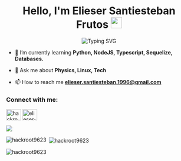 <h1 align="center">
    Hello, I'm Elieser Santiesteban Frutos
    <img src="https://media.giphy.com/media/hvRJCLFzcasrR4ia7z/giphy.gif" width="30px"/>
  </h1>
<p align="center">
		<img src="https://readme-typing-svg.herokuapp.com?font=Press+Start+2P&pause=1000&random=false&width=435&lines=Backend+Dev+%7C+NodeJs+;Typescript+%7C+Linux+Dev+;Tech+Enthusiast" alt="Typing SVG" />
</p>

- 🌱 I’m currently learning **Python, NodeJS, Typescript, Sequelize, Databases.**

- 💬 Ask me about **Physics, Linux, Tech**

- 📫 How to reach me **elieser.santiesteban.1996@gmail.com**

<h3 align="left">Connect with me:</h3>
<p align="left">
<a href="https://twitter.com/hackroot231" target="blank"><img align="center" src="https://raw.githubusercontent.com/rahuldkjain/github-profile-readme-generator/master/src/images/icons/Social/twitter.svg" alt="hackroot231" height="30" width="40" /></a>
<a href="https://linkedin.com/in/elieser-santiesteban-frutos-a3608318a}{linkedin.com/in/elieser-santiesteban-frutos-a3608318a" target="blank"><img align="center" src="https://raw.githubusercontent.com/rahuldkjain/github-profile-readme-generator/master/src/images/icons/Social/linked-in-alt.svg" alt="elieser-santiesteban-frutos-a3608318a}{linkedin.com/in/elieser-santiesteban-frutos-a3608318a" height="30" width="40" /></a>
</p>

<img align="center" src="https://skillicons.dev/icons?i=arch, debian, latex, md, obsidian, matlab, octave, py, anaconda, bash, blender, cpp, docker, mongodb, mysql, postgres, sequelize, prisma, redis, ts, js, nodejs, express, nestjs, firebase, git, github&perline=3"/>

<p><img align="left" src="https://github-readme-stats.vercel.app/api/top-langs?username=hackroot9623&show_icons=true&locale=en&layout=compact" alt="hackroot9623" /></p>

<p>&nbsp;<img align="center" src="https://github-readme-stats.vercel.app/api?username=hackroot9623&show_icons=true&locale=en" alt="hackroot9623" /></p>

<p><img align="center" src="https://github-readme-streak-stats.herokuapp.com/?user=hackroot9623&" alt="hackroot9623" /></p>

